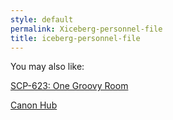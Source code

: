 ```yaml
---
style: default
permalink: Xiceberg-personnel-file
title: iceberg-personnel-file
---
```

You may also like:

[SCP-623: One Groovy Room](http://scp-wiki.net/scp-623)

[Canon Hub](http://scp-wiki.net/canon-hub)
